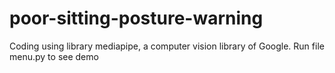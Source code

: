 # poor-sitting-posture-warning
Coding using library mediapipe, a computer vision library of Google.
Run file menu.py to see demo
